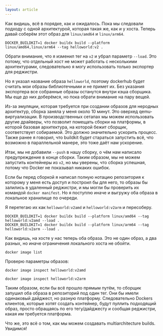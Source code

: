 ```yaml
---
layout: article
---
```


Как видишь, всё в порядке, как и ожидалось. Пока мы следовали подходу с одной архитектурой, которая такая же, как и у хоста. Теперь давай соберём этот образ для `linux/amd64` и `linux/arm64`.

```
DOCKER_BUILDKIT=1 docker buildx build --platform linux/amd64,linux/arm64 --tag helloworld:v2 .
```

Обрати внимание, что я изменил тег на `v2` и убрал параметр `--load`. Это потому, что отдельный хост не может работать с несколькими архитектурами, следовательно я могу использовать только экспортер для реджистри. 

Но я указал название образа `helloworld`, поэтому dockerhub будет считать мои образы библиотечными и не примет их. Без указания экспортера все собранные образы останутся внутри кэша сборщика. Мы еще до них доберёмся, но пока обрати внимание на пару вещей.

Из-за эмуляции, которая требуется при создании образов для неродных архитектур, сборка заняла у меня около 10 минут. Это оверхед qemu-виртуализации. В производственных сетапах мы можем использовать другие драйверы, что позволит помещать сборки на платформы, в которой базовая архитектура, на которой бежит сборщик, соответствует собираемой. Это должно значительно ускорить процесс. Также ранее я говорил, что buildkit будет стараться запустить всё, что возможно в параллельной манере, это тоже даёт нам ускорение.

Итак, мы не добавили `--push` в нашу сборку, о чём нам написало предупреждение в конце сборки. Таким образом, мы не можем запустить контейнеры из `v2`, но мы уверены, что сборка успешная, потому что Docker не показывал никаких ошибок. 

Если бы перед сборкой я написал полную нотацию репозитория к которому у меня есть доступ и построил бы для него, то образы бы залились в удаленный реджистри, и мы могли бы проверить их командой `docker manifest`. Но я поступлю иначе и выгружу оба образа в локальное хранилище по очереди.

Я перетегаю их как `helloworld:v2amd` и `helloworld:v2arm` и пересоберу.

```
DOCKER_BUILDKIT=1 docker buildx build --platform linux/amd64 --tag helloworld:v2amd --load .
DOCKER_BUILDKIT=1 docker buildx build --platform linux/arm64 --tag helloworld:v2arm --load .
```

Как видишь, на хосте у нас теперь оба образа. Это не один образ, а два разных, но иначе ограничения локального хоста не обойти.

```
docker image list
```

Проверю параметры образов:

```
docker image inspect helloworld:v2amd
```

```
docker image inspect helloworld:v2arm
```

Таким образом, если бы всё прошло прямым путём, то сборщик запушил оба образа в репозиторий под один тег. Они бы имели одинаковый дайджест, но разную платформу. Следовательно Dockers клиентов, которые хотят создать контейнер, будут пуллить подходящий образ, просто обращаясь по его тегу/дайджесту и сообщая реджистри, какая им требуется платформа.

Что же, это всё о том, как мы можем создавать multiarchitecture builds. Увидимся!
